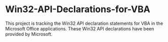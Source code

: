 # Win32-API-Declarations-for-VBA
This project is tracking the Win32 API declaration statements for VBA in the Microsoft Office applications.  These Win32 API declarations have been provided by Microsoft.
